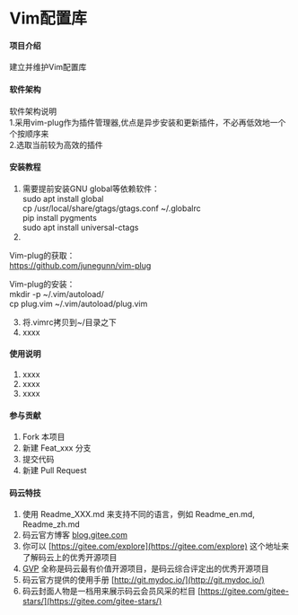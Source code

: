 # Vim配置库  

#### 项目介绍 
建立并维护Vim配置库 

#### 软件架构  
软件架构说明  
1.采用vim-plug作为插件管理器,优点是异步安装和更新插件，不必再低效地一个个按顺序来  
2.选取当前较为高效的插件  
  
#### 安装教程  
  
1. 需要提前安装GNU global等依赖软件：  
   sudo apt install global  
   cp /usr/local/share/gtags/gtags.conf ~/.globalrc  
   pip install pygments  
   sudo apt install universal-ctags  
2. 
Vim-plug的获取：  
https://github.com/junegunn/vim-plug   
  
Vim-plug的安装：  
mkdir -p  ~/.vim/autoload/  
cp plug.vim  ~/.vim/autoload/plug.vim  
  
3. 将.vimrc拷贝到~/目录之下  
4. xxxx  

#### 使用说明  

1. xxxx
2. xxxx
3. xxxx

#### 参与贡献

1. Fork 本项目
2. 新建 Feat_xxx 分支
3. 提交代码
4. 新建 Pull Request


#### 码云特技

1. 使用 Readme\_XXX.md 来支持不同的语言，例如 Readme\_en.md, Readme\_zh.md
2. 码云官方博客 [blog.gitee.com](https://blog.gitee.com)
3. 你可以 [https://gitee.com/explore](https://gitee.com/explore) 这个地址来了解码云上的优秀开源项目
4. [GVP](https://gitee.com/gvp) 全称是码云最有价值开源项目，是码云综合评定出的优秀开源项目
5. 码云官方提供的使用手册 [http://git.mydoc.io/](http://git.mydoc.io/)
6. 码云封面人物是一档用来展示码云会员风采的栏目 [https://gitee.com/gitee-stars/](https://gitee.com/gitee-stars/)
